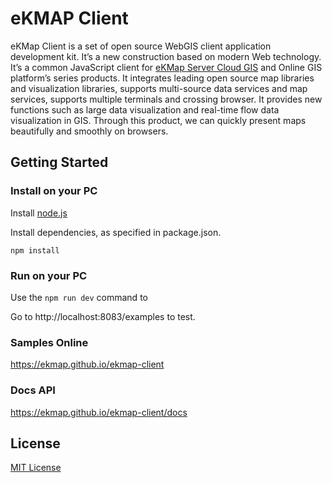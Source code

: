 # eKMAP Client

eKMap Client is a set of open source WebGIS client application development kit. It’s a new construction based on modern Web technology. It’s a common JavaScript client for [eKMap Server Cloud GIS](http://ekgis.com.vn/) and Online GIS platform’s series products. It integrates leading open source map libraries and visualization libraries, supports multi-source data services and map services, supports multiple terminals and crossing browser. It provides new functions such as large data visualization and real-time flow data visualization in GIS. Through this product, we can quickly present maps beautifully and smoothly on browsers.

## Getting Started

### Install on your PC

Install [node.js](http://nodejs.org/)

Install dependencies, as specified in package.json.

````
npm install
````

### Run on your PC

Use the `npm run dev` command to

Go to http://localhost:8083/examples to test.

### Samples Online

https://ekmap.github.io/ekmap-client

### Docs API

https://ekmap.github.io/ekmap-client/docs

## License
[MIT License](./LICENSE)

